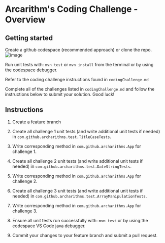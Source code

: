 # Arcarithm's Coding Challenge - Overview

## Getting started
Create a github codespace (recommended approach) or clone the repo. 
![image](https://github.com/user-attachments/assets/5ab694fc-9485-420b-8dbd-fd1411f58984)

Run unit tests with: `mvn test` or `mvn install` from the terminal or by using the codespace debugger.

Refer to the coding challenge instructions found in `codingChallenge.md`

Complete all of the challenges listed in `codingChallenge.md` and follow the instructions below to submit
your solution. Good luck!

## Instructions
1. Create a feature branch

2. Create all challenge 1 unit tests (and write additional unit tests if needed) in `com.github.archarithms.test.TitleCaseTests`.

3. Write corresponding method in `com.github.archarithms.App` for challenge 1.

4. Create all challenge 2 unit tests (and write additional unit tests if needed) in `com.github.archarithms.test.DateStringTests`.

5. Write corresponding method in `com.github.archarithms.App` for challenge 2.

6. Create all challenge 3 unit tests (and write additional unit tests if needed) in `com.github.archarithms.test.ArrayManipulationTests`.

5. Write corresponding method in `com.github.archarithms.App` for challenge 3.

7. Ensure all unit tests run successfully with: `mvn test` or by using the codespace VS Code java debugger.

8. Commit your changes to your feature branch and submit a pull request.
